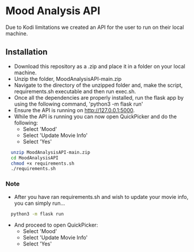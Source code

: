 
# Mood Analysis API

Due to Kodi limitations we created an API for the user to run on their local machine.


## Installation

- Download this repository as a .zip and place it in a folder on your local machine.
- Unzip the folder, MoodAnalysisAPI-main.zip
- Navigate to the directory of the unzipped folder and, make the script, requirements.sh executable and then run exec.sh.
- Once all the dependencies are properly installed, run the flask app by using the following command, 'python3 -m flask run'
- Ensure the API is running on http://127.0.0.1:5000.
- While the API is running you can now open QuickPicker and do the following:
    - Select 'Mood'
    - Select 'Update Movie Info'
    - Select 'Yes'

```bash
  unzip MoodAnalysisAPI-main.zip
  cd MoodAnalysisAPI
  chmod +x requirements.sh
  ./requirements.sh
```
### Note
- After you have ran requirements.sh and wish to update your movie info, you can simply run...
```bash
  python3 -m flask run
```
- And proceed to open QuickPicker:
    - Select 'Mood'
    - Select 'Update Movie Info'
    - Select 'Yes'
